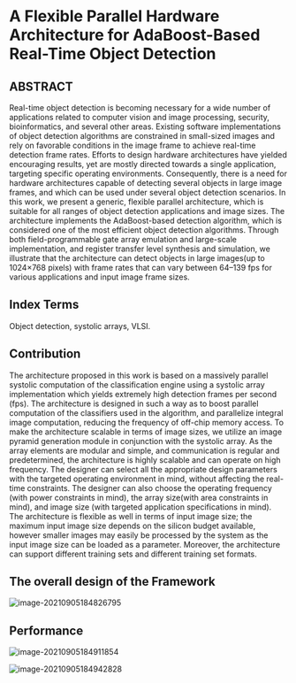 # A Flexible Parallel Hardware Architecture for AdaBoost-Based Real-Time Object Detection

## ABSTRACT 

Real-time object detection is becoming necessary for a wide number of applications related to computer vision and image processing, security, bioinformatics, and several other areas. Existing software implementations of object detection algorithms are constrained in small-sized images and rely on favorable conditions in the image frame to achieve real-time detection frame rates. Efforts to design hardware architectures have yielded encouraging results, yet are mostly directed towards a single application, targeting specific operating environments. Consequently, there is a need for hardware architectures capable of detecting several objects in large image frames, and which can be used under several object detection scenarios. In this work, we present a generic, flexible parallel architecture, which is suitable for all ranges of object detection applications and image sizes. The architecture implements the AdaBoost-based detection algorithm, which is considered one of the most efficient object detection algorithms. Through both field-programmable gate array emulation and large-scale implementation, and register transfer level synthesis and simulation, we illustrate that the architecture can detect objects in large images(up to 1024×768 pixels) with frame rates that can vary between 64–139 fps for various applications and input image frame sizes.

## Index Terms

Object detection, systolic arrays, VLSI.

## Contribution

The architecture proposed in this work is based on a massively parallel systolic computation of the classification engine using a systolic array implementation which yields extremely high detection frames per second (fps). The architecture is designed in such a way as to boost parallel computation of the classifiers used in the algorithm, and parallelize integral image computation, reducing the frequency of off-chip memory access. To make the architecture scalable in terms of image sizes, we utilize an image pyramid generation module in conjunction with the systolic array. As the array elements are modular and simple, and communication is regular and predetermined, the architecture is highly scalable and can operate on high frequency. The designer can select all the appropriate design parameters with the targeted operating environment in mind, without affecting the real-time constraints. The designer can also choose the operating frequency (with power constraints in mind), the array size(with area constraints in mind), and image size (with targeted application specifications in mind). The architecture is flexible as well in terms of input image size; the maximum input image size depends on the silicon budget available, however smaller images may easily be processed by the system as the input image size can be loaded as a parameter. Moreover, the architecture can support different training sets and different training set formats.

## The overall design of the Framework

![image-20210905184826795](https://gitee.com/feiyipengfei/pic-md1/raw/master/20210910202616.png)

## Performance

![image-20210905184911854](https://gitee.com/feiyipengfei/pic-md1/raw/master/20210910202647.png)

![image-20210905184942828](https://gitee.com/feiyipengfei/pic-md1/raw/master/20210910202713.png)

